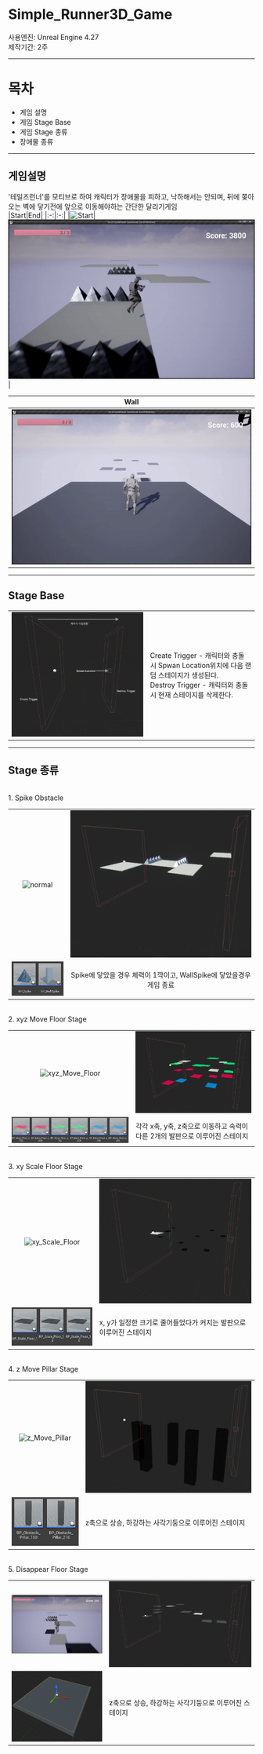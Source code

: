 # Simple_Runner3D_Game

사용엔진: Unreal Engine 4.27  
제작기간: 2주  

---

# 목차
+ 게임 설명
+ 게임 Stage Base
+ 게임 Stage 종류
+ 장애물 종류
---

## 게임설명
'테일즈런너'를 모티브로 하여 캐릭터가 장애물을 피하고, 낙하해서는 안되며, 뒤에 쫒아오는 벽에 닿기전에 앞으로 이동해야하는 간단한 달리기게임  
|Start|End|
|:-:|:-:|
|![Start](./ReadMeImg/start.gif)|![End](./ReadMeImg/end.gif)|

|Wall|
|:-:|
|![Wall](./ReadMeImg/Wall.gif)|

---
## Stage Base  

|||
|:-:|:---|
![normal](./ReadMeImg/Stage_Base.png)| Create Trigger - 캐릭터와 충돌 시 Spwan Location위치에 다음 랜덤 스테이지가 생성된다. <br/> Destroy Trigger - 캐릭터와 충돌 시 현재 스테이지를 삭제한다. 
---
## Stage 종류  
<br/>
1. Spike Obstacle  

|||
|:-:|:-:|
|![normal](./ReadMeImg/normal.gif)|![normal_Stage](./ReadMeImg/normal_Stage.PNG)|
|![Obstacle](./ReadMeImg/obstacle.PNG)|Spike에 닿았을 경우 체력이 1깍이고, WallSpike에 닿았을경우 게임 종료|

<br/>
2. xyz Move Floor Stage  

|||
|:-:|:---|
|![xyz_Move_Floor](./ReadMeImg/xyz_Move_Floor.gif)|![xyz_Move_Stage](./ReadMeImg/xyz_Move_Floor_Stage.PNG)|
|![move_Floor](./ReadMeImg/move_Floor.PNG) | 각각 x축, y축, z축으로 이동하고 속력이 다른 2개의 발판으로 이루어진 스테이지|

<br/>
3. xy Scale Floor Stage  

|||
|:-:|:---|
|![xy_Scale_Floor](./ReadMeImg/xy_Scale_Floor.gif)|![xy_Scale_Stage](./ReadMeImg/xy_Scale_Floor_Stage.PNG)|
|![scale_Floor](./ReadMeImg/scale_Floor.PNG) | x, y가 일정한 크기로 줄어들었다가 커지는 발판으로 이루어진 스테이지|

<br/>
4. z Move Pillar Stage  

|||
|:-:|:---|
|![z_Move_Pillar](./ReadMeImg/z_Move_Pillar.gif)|![z_Move_Pillar_Stage](./ReadMeImg/z_Move_Pillar_Stage.PNG)|
|![z_move_Pillar](./ReadMeImg/z_move_Pillar.PNG) | z축으로 상승, 하강하는 사각기둥으로 이루어진 스테이지|

<br/>
5. Disappear Floor Stage

|||
|:-:|:---|
|![disappear_Floor](./ReadMeImg/disappear_Floor.gif)|![disappear_Floor_Stage](./ReadMeImg/disappear_Floor_Stage.PNG)|
|![disapeear](./ReadMeImg/disapeear.PNG) | z축으로 상승, 하강하는 사각기둥으로 이루어진 스테이지|
